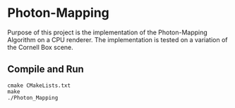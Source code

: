 # Photon-Mapping

Purpose of this project is the implementation of the
Photon-Mapping Algorithm on a CPU renderer. The
implementation is tested on a variation of the Cornell
Box scene.

## Compile and Run

```
cmake CMakeLists.txt
make
./Photon_Mapping
```
